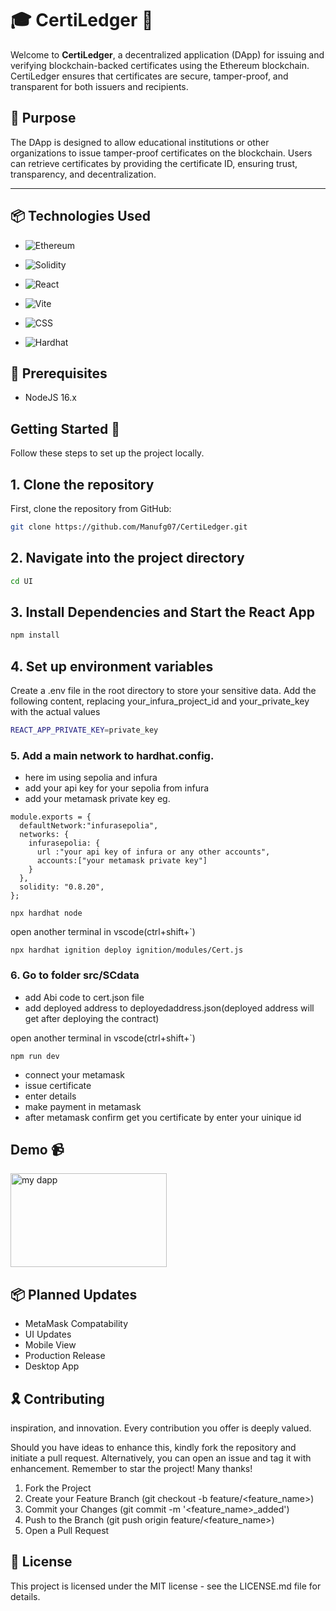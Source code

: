 # 🎓 **CertiLedger** 🚀

Welcome to **CertiLedger**, a decentralized application (DApp) for issuing and verifying blockchain-backed certificates using the Ethereum blockchain. CertiLedger ensures that certificates are secure, tamper-proof, and transparent for both issuers and recipients.

## 🎯 Purpose

The DApp is designed to allow educational institutions or other organizations to issue tamper-proof certificates on the blockchain. Users can retrieve certificates by providing the certificate ID, ensuring trust, transparency, and decentralization.

---
## 📦 **Technologies Used**

- ![Ethereum](https://img.shields.io/badge/-Ethereum-3C3C3D?style=flat&logo=Ethereum&logoColor=white)  
  
- ![Solidity](https://img.shields.io/badge/-Solidity-363636?style=flat&logo=solidity&logoColor=white)  
  
- ![React](https://img.shields.io/badge/-React-61DAFB?style=flat&logo=React&logoColor=white) 
 
- ![Vite](https://img.shields.io/badge/-Vite-646CFF?style=flat&logo=vite&logoColor=white)   
  
- ![CSS](https://img.shields.io/badge/-CSS-1572B6?style=flat&logo=css3&logoColor=white)   

- ![Hardhat](https://img.shields.io/badge/-Hardhat-f9dc3f?style=flat&logo=hardhat&logoColor=000000) 

## 📢 Prerequisites
- NodeJS 16.x

## Getting Started 🚀

Follow these steps to set up the project locally.

## 1. Clone the repository

First, clone the repository from GitHub:

```bash
git clone https://github.com/Manufg07/CertiLedger.git

```
## 2. Navigate into the project directory
```bash
cd UI

```
## 3. Install Dependencies and Start the React App
```bash
npm install

```

## 4. Set up environment variables

Create a .env file in the root directory to store your sensitive data. Add the following content, replacing your_infura_project_id and your_private_key with the actual values
```bash
REACT_APP_PRIVATE_KEY=private_key
```
### 5. Add a main network to hardhat.config.
- here im using sepolia and infura 
- add your api key for your sepolia from infura
- add your metamask private key 
eg.
```
module.exports = {
  defaultNetwork:"infurasepolia",
  networks: {
    infurasepolia: {
      url :"your api key of infura or any other accounts",
      accounts:["your metamask private key"]
    }
  },
  solidity: "0.8.20",
};
```
```
npx hardhat node
```
open another terminal in vscode(ctrl+shift+`)

```
npx hardhat ignition deploy ignition/modules/Cert.js
``` 

### 6. Go to folder src/SCdata

- add Abi code to cert.json file
- add deployed address to deployedaddress.json(deployed address will get after deploying the contract)


open another terminal in vscode(ctrl+shift+`)
```
npm run dev
```
- connect your metamask
- issue certificate
- enter details
- make payment in metamask
- after metamask confirm get you certificate by enter your uinique id

## Demo 📹

 <img align="center" alt="my dapp" src="https://github.com/manufg07/CertiLedger/blob/main/thumbnail.png" width="250" height="150" /><br>
    
## 📦 Planned Updates
- MetaMask Compatability
- UI Updates
- Mobile View
- Production Release
- Desktop App

## 🎗️ Contributing

inspiration, and innovation. Every contribution you offer is deeply valued.

Should you have ideas to enhance this, kindly fork the repository and initiate a pull request. Alternatively, you can open an issue and tag it with enhancement. Remember to star the project! Many thanks!

1. Fork the Project
2. Create your Feature Branch (git checkout -b feature/<feature_name>)
3. Commit your Changes (git commit -m '<feature_name>_added')
4. Push to the Branch (git push origin feature/<feature_name>)
5. Open a Pull Request

## 📜 License

This project is licensed under the MIT license - see the LICENSE.md file for details.
